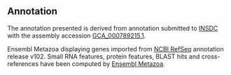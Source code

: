 **Annotation**
----------

The annotation presented is derived from annotation submitted to
[INSDC](http://www.insdc.org) with the assembly accession [GCA_000789215.1](http://www.ebi.ac.uk/ena/data/view/GCA_000789215.1).

Ensembl Metazoa displaying genes imported from [NCBI RefSeq](https://www.ncbi.nlm.nih.gov/genome/annotation_euk/Bactrocera_dorsalis/102/) annotation release v102.
Small RNA features, protein features, BLAST hits and cross-references have been
computed by [Ensembl Metazoa](https://metazoa.ensembl.org/info/genome/annotation/index.html).

